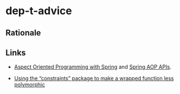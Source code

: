 # dep-t-advice

## Rationale

## Links

- [Aspect Oriented Programming with
  Spring](https://docs.spring.io/spring-framework/docs/current/reference/html/core.html#aop)
  and [Spring AOP
  APIs](https://docs.spring.io/spring-framework/docs/current/reference/html/core.html#aop-api).

- [Using the “constraints” package to make a wrapped function less polymorphic](https://stackoverflow.com/questions/65800809/using-the-constraints-package-to-make-a-wrapped-function-less-polymorphic)


